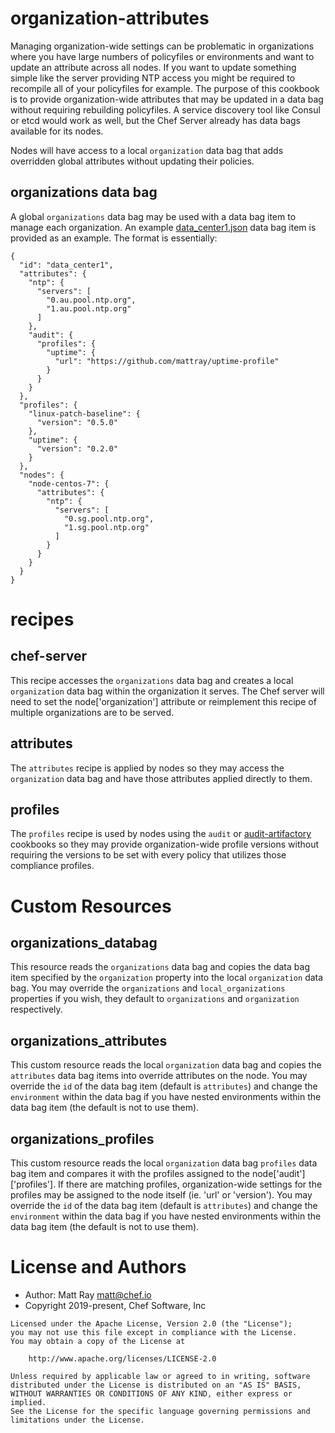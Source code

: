 # organization-attributes

Managing organization-wide settings can be problematic in organizations where you have large numbers of policyfiles or environments and want to update an attribute across all nodes. If you want to update something simple like the server providing NTP access you might be required to recompile all of your policyfiles for example. The purpose of this cookbook is to provide organization-wide attributes that may be updated in a data bag without requiring rebuilding policyfiles. A service discovery tool like Consul or etcd would work as well, but the Chef Server already has data bags available for its nodes.

Nodes will have access to a local `organization` data bag that adds overridden global attributes without updating their policies.

## organizations data bag

A global `organizations` data bag may be used with a data bag item to manage each organization. An example [data_center1.json](test/data_bags/organizations/data_center1.json) data bag item is provided as an example. The format is essentially:
```
{
  "id": "data_center1",
  "attributes": {
    "ntp": {
      "servers": [
        "0.au.pool.ntp.org",
        "1.au.pool.ntp.org"
      ]
    },
    "audit": {
      "profiles": {
        "uptime": {
          "url": "https://github.com/mattray/uptime-profile"
        }
      }
    }
  },
  "profiles": {
    "linux-patch-baseline": {
      "version": "0.5.0"
    },
    "uptime": {
      "version": "0.2.0"
    }
  },
  "nodes": {
    "node-centos-7": {
      "attributes": {
        "ntp": {
          "servers": [
            "0.sg.pool.ntp.org",
            "1.sg.pool.ntp.org"
          ]
        }
      }
    }
  }
}
```

# recipes

## chef-server

This recipe accesses the `organizations` data bag and creates a local `organization` data bag within the organization it serves. The Chef server will need to set the node['organization'] attribute or reimplement this recipe of multiple organizations are to be served.

## attributes

The `attributes` recipe is applied by nodes so they may access the `organization` data bag and have those attributes applied directly to them.

## profiles

The `profiles` recipe is used by nodes using the `audit` or [audit-artifactory](https://github.com/mattray/audit-artifactory-cookbook) cookbooks so they may provide organization-wide profile versions without requiring the versions to be set with every policy that utilizes those compliance profiles.

# Custom Resources

## organizations_databag

This resource reads the `organizations` data bag and copies the data bag item specified by the `organization` property into the local `organization` data bag. You may override the `organizations` and `local_organizations` properties if you wish, they default to `organizations` and `organization` respectively.

## organizations_attributes

This custom resource reads the local `organization` data bag and copies the `attributes` data bag items into override attributes on the node. You may override the `id` of the data bag item (default is `attributes`) and change the `environment` within the data bag if you have nested environments within the data bag item (the default is not to use them).

## organizations_profiles

This custom resource reads the local `organization` data bag `profiles` data bag item and compares it with the profiles assigned to the node['audit']['profiles']. If there are matching profiles, organization-wide settings for the profiles may be assigned to the node itself (ie. 'url' or 'version'). You may override the `id` of the data bag item (default is `attributes`) and change the `environment` within the data bag if you have nested environments within the data bag item (the default is not to use them).

# License and Authors

- Author: Matt Ray [matt@chef.io](mailto:matt@chef.io)
- Copyright 2019-present, Chef Software, Inc

```text
Licensed under the Apache License, Version 2.0 (the "License");
you may not use this file except in compliance with the License.
You may obtain a copy of the License at

    http://www.apache.org/licenses/LICENSE-2.0

Unless required by applicable law or agreed to in writing, software
distributed under the License is distributed on an "AS IS" BASIS,
WITHOUT WARRANTIES OR CONDITIONS OF ANY KIND, either express or implied.
See the License for the specific language governing permissions and
limitations under the License.
```
